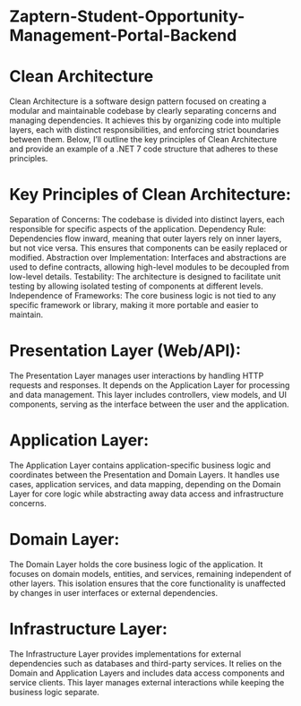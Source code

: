 # Zaptern-Student-Opportunity-Management-Portal-Backend

# Clean Architecture
Clean Architecture is a software design pattern focused on creating a modular and maintainable codebase by clearly separating concerns and managing dependencies. It achieves this by organizing code into multiple layers, each with distinct responsibilities, and enforcing strict boundaries between them. Below, I’ll outline the key principles of Clean Architecture and provide an example of a .NET 7 code structure that adheres to these principles.

# Key Principles of Clean Architecture:
Separation of Concerns: The codebase is divided into distinct layers, each responsible for specific aspects of the application.
Dependency Rule: Dependencies flow inward, meaning that outer layers rely on inner layers, but not vice versa. This ensures that components can be easily replaced or modified.
Abstraction over Implementation: Interfaces and abstractions are used to define contracts, allowing high-level modules to be decoupled from low-level details.
Testability: The architecture is designed to facilitate unit testing by allowing isolated testing of components at different levels.
Independence of Frameworks: The core business logic is not tied to any specific framework or library, making it more portable and easier to maintain.

# Presentation Layer (Web/API):
The Presentation Layer manages user interactions by handling HTTP requests and responses. It depends on the Application Layer for processing and data management. This layer includes controllers, view models, and UI components, serving as the interface between the user and the application.

# Application Layer:
The Application Layer contains application-specific business logic and coordinates between the Presentation and Domain Layers. It handles use cases, application services, and data mapping, depending on the Domain Layer for core logic while abstracting away data access and infrastructure concerns.

# Domain Layer:
The Domain Layer holds the core business logic of the application. It focuses on domain models, entities, and services, remaining independent of other layers. This isolation ensures that the core functionality is unaffected by changes in user interfaces or external dependencies.

# Infrastructure Layer:
The Infrastructure Layer provides implementations for external dependencies such as databases and third-party services. It relies on the Domain and Application Layers and includes data access components and service clients. This layer manages external interactions while keeping the business logic separate.

